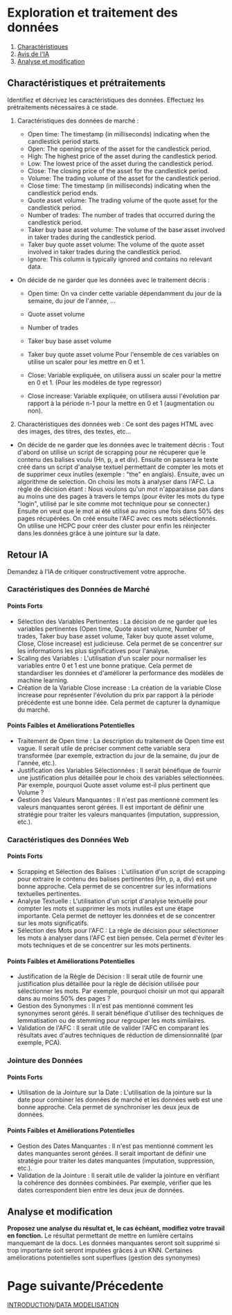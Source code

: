 # Exploration et traitement des données
1. [Charactéristiques](#charactéristiques-et-prétraitements)
2. [Avis de l'IA](#retour-ia)
3. [Analyse et modification](#analyse-et-modification)
## Charactéristiques et prétraitements
Identifiez et décrivez les caractéristiques des données. Effectuez les prétraitements nécessaires à ce stade.
1. Caractéristiques des données de marché :

    - Open time: The timestamp (in milliseconds) indicating when the candlestick period starts.
    - Open: The opening price of the asset for the candlestick period.
    - High: The highest price of the asset during the candlestick period.
    - Low: The lowest price of the asset during the candlestick period.
    - Close: The closing price of the asset for the candlestick period.
    - Volume: The trading volume of the asset for the candlestick period.
    - Close time: The timestamp (in milliseconds) indicating when the candlestick period ends.
    - Quote asset volume: The trading volume of the quote asset for the candlestick period.
    - Number of trades: The number of trades that occurred during the candlestick period.
    - Taker buy base asset volume: The volume of the base asset involved in taker trades during the candlestick period.
    - Taker buy quote asset volume: The volume of the quote asset involved in taker trades during the candlestick period.
    - Ignore: This column is typically ignored and contains no relevant data.

- On décide de ne garder que les données avec le traitement décris :
    - Open time: On va cinder cette variable dépendamment du jour de la semaine, du jour de l'année, ...
    
    - Quote asset volume 
    - Number of trades 
    - Taker buy base asset volume 
    - Taker buy quote asset volume
        Pour l'ensemble de ces variables on utilise un scaler pour les mettre en 0 et 1.

    - Close: Variable expliquée, on utilisera aussi un scaler pour la mettre en 0 et 1. (Pour les modèles de type regressor)
    - Close increase: Variable expliquée, on utilisera aussi l'évolution par rapport à la période n-1 pour la mettre en 0 et 1 (augmentation ou non).

2. Charactéristiques des données web :
    Ce sont des pages HTML avec des images, des titres, des textes, etc...

- On décide de ne garder que les données avec le traitement décris :
    Tout d'abord on utilise un script de scrapping pour ne récuperer que le contenu des balises voulu (Hn, p, a et div). Ensuite on passera le texte créé dans un script d'analyse textuel permettant de compter les mots et de supprimer ceux inutiles (exemple : "the" en anglais). Ensuite, avec un algorithme de selection. On choisi les mots à analyser dans l'AFC. La règle de décision étant :
        Nous voulons qu'un mot n'apparaisse pas dans au moins une des pages à travers le temps (pour éviter les mots du type "login", utilisé par le site comme mot technique pour se connecter.) Ensuite on veut que le mot ai été utilisé au moins une fois dans 50% des pages récupérées.
    On créé ensuite l'AFC avec ces mots séléctionnés. On utilise une HCPC pour créer des cluster pour enfin les réinjecter dans les données grâce à une jointure sur la date.
    
## Retour IA
Demandez à l’IA de critiquer constructivement votre approche.
### Caractéristiques des Données de Marché

#### Points Forts

- Sélection des Variables Pertinentes :
    La décision de ne garder que les variables pertinentes (Open time, Quote asset volume, Number of trades, Taker buy base asset volume, Taker buy quote asset volume, Close, Close increase) est judicieuse. Cela permet de se concentrer sur les informations les plus significatives pour l'analyse.
- Scaling des Variables :
    L'utilisation d'un scaler pour normaliser les variables entre 0 et 1 est une bonne pratique. Cela permet de standardiser les données et d'améliorer la performance des modèles de machine learning.
- Création de la Variable Close increase :
    La création de la variable Close increase pour représenter l'évolution du prix par rapport à la période précédente est une bonne idée. Cela permet de capturer la dynamique du marché.

#### Points Faibles et Améliorations Potentielles
- Traitement de Open time :
    La description du traitement de Open time est vague. Il serait utile de préciser comment cette variable sera transformée (par exemple, extraction du jour de la semaine, du jour de l'année, etc.).
- Justification des Variables Sélectionnées :
    Il serait bénéfique de fournir une justification plus détaillée pour le choix des variables sélectionnées. Par exemple, pourquoi Quote asset volume est-il plus pertinent que Volume ?
- Gestion des Valeurs Manquantes :
    Il n'est pas mentionné comment les valeurs manquantes seront gérées. Il est important de définir une stratégie pour traiter les valeurs manquantes (imputation, suppression, etc.).
### Caractéristiques des Données Web
#### Points Forts
- Scrapping et Sélection des Balises :
    L'utilisation d'un script de scrapping pour extraire le contenu des balises pertinentes (Hn, p, a, div) est une bonne approche. Cela permet de se concentrer sur les informations textuelles pertinentes.
- Analyse Textuelle :
    L'utilisation d'un script d'analyse textuelle pour compter les mots et supprimer les mots inutiles est une étape importante. Cela permet de nettoyer les données et de se concentrer sur les mots significatifs.
- Sélection des Mots pour l'AFC :
    La règle de décision pour sélectionner les mots à analyser dans l'AFC est bien pensée. Cela permet d'éviter les mots techniques et de se concentrer sur les mots pertinents.
#### Points Faibles et Améliorations Potentielles
- Justification de la Règle de Décision :
    Il serait utile de fournir une justification plus détaillée pour la règle de décision utilisée pour sélectionner les mots. Par exemple, pourquoi choisir un mot qui apparaît dans au moins 50% des pages ?
- Gestion des Synonymes :
    Il n'est pas mentionné comment les synonymes seront gérés. Il serait bénéfique d'utiliser des techniques de lemmatisation ou de stemming pour regrouper les mots similaires.
- Validation de l'AFC :
    Il serait utile de valider l'AFC en comparant les résultats avec d'autres techniques de réduction de dimensionnalité (par exemple, PCA).
### Jointure des Données
#### Points Forts
- Utilisation de la Jointure sur la Date :
    L'utilisation de la jointure sur la date pour combiner les données de marché et les données web est une bonne approche. Cela permet de synchroniser les deux jeux de données.
#### Points Faibles et Améliorations Potentielles
- Gestion des Dates Manquantes :
    Il n'est pas mentionné comment les dates manquantes seront gérées. Il serait important de définir une stratégie pour traiter les dates manquantes (imputation, suppression, etc.).
- Validation de la Jointure :
    Il serait utile de valider la jointure en vérifiant la cohérence des données combinées. Par exemple, vérifier que les dates correspondent bien entre les deux jeux de données.

## Analyse et modification
**Proposez une analyse du résultat et, le cas échéant, modifiez votre travail en fonction.**
Le résultat permettant de mettre en lumière certains manquemant de la docs. Les données manquantes seront soit supprimé si trop importante soit seront imputées grâces à un KNN.
Certaines améliorations potentielles sont superflues (gestion des synonymes)

# Page suivante/Précedente
[INTRODUCTION](INTRO.md)/[DATA MODELISATION](DATA_MOD.md)
